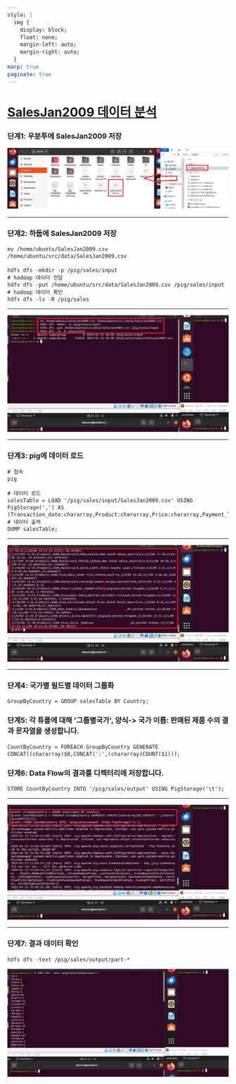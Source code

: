 ```yaml
---
style: |
  img {
    display: block;
    float: none;
    margin-left: auto;
    margin-right: auto;
  }
marp: true
paginate: true
---
```

# [SalesJan2009 데이터 분석](https://www.guru99.com/ko/introduction-to-pig-and-hive.html) 
### 단계1: 우분투에 SalesJan2009 저장
![Alt text](./img/image-12.png)

---
### 단계2: 하둡에 SalesJan2009 저장
```shell
mv /home/ubuntu/SalesJan2009.csv /home/ubuntu/src/data/SalesJan2009.csv

hdfs dfs -mkdir -p /pig/sales/input
# hadoop 데이터 전달
hdfs dfs -put /home/ubuntu/src/data/SalesJan2009.csv /pig/sales/input
# hadoop 데이터 확인 
hdfs dfs -ls -R /pig/sales
```
---
![Alt text](./img/image-13.png)

---
### 단계3: pig에 데이터 로드 
```shell
# 접속
pig

# 데이터 로드 
salesTable = LOAD '/pig/sales/input/SalesJan2009.csv' USING PigStorage(',') AS (Transaction_date:chararray,Product:chararray,Price:chararray,Payment_Type:chararray,Name:chararray,City:chararray,State:chararray,Country:chararray,Account_Created:chararray,Last_Login:chararray,Latitude:chararray,Longitude:chararray);
# 데이터 출력
DUMP salesTable;
```
---
![Alt text](./img/image-14.png)

---
### 단계4: 국가별 필드별 데이터 그룹화
```shell
GroupByCountry = GROUP salesTable BY Country;
```
### 단계5: 각 튜플에 대해 '그룹별국가', 양식-> 국가 이름: 판매된 제품 수의 결과 문자열을 생성합니다.
```shell
CountByCountry = FOREACH GroupByCountry GENERATE CONCAT((chararray)$0,CONCAT(':',(chararray)COUNT($1)));
```
### 단계6: Data Flow의 결과를 디렉터리에 저장합니다.
```shell
STORE CountByCountry INTO '/pig/sales/output' USING PigStorage('\t');
```
---
![Alt text](./img/image-15.png)

---
### 단계7: 결과 데이터 확인 
```shell
hdfs dfs -text /pig/sales/output/part-*
```
![Alt text](./img/image-16.png)


